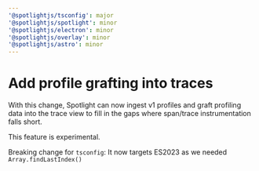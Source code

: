 ```yaml
---
'@spotlightjs/tsconfig': major
'@spotlightjs/spotlight': minor
'@spotlightjs/electron': minor
'@spotlightjs/overlay': minor
'@spotlightjs/astro': minor
---
```


# Add profile grafting into traces

With this change, Spotlight can now ingest v1 profiles and graft profiling
data into the trace view to fill in the gaps where span/trace instrumentation
falls short.

This feature is experimental.

Breaking change for `tsconfig`: It now targets ES2023 as we needed `Array.findLastIndex()`
